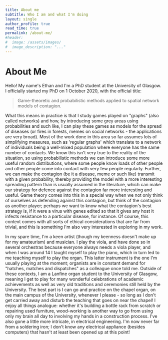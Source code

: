 ```yaml
---
title: About me
subtitle: Who I am and what I'm doing
layout: single
author_profile: true
read_time: true
permalink: /about-me/
#header:
#  image: /assets/images/
#  image_description: "..."
---
```


# About Me

Hello! My name's Ethan and I'm a PhD student at the University of Glasgow. I officially started my PhD on 1 October 2020, with the official title:

> Game-theoretic and probabilistic methods applied
> to spatial network models of contagion.

What this means in practice is that I study games played on "graphs" (also called networks) and how, by introducing some grey areas using probabilities and such like, I can play these games as models for the spread of diseases (or fires in forests, memes on social networks - the applications are very broad). Most of the work done in this area so far assumes lots of simplifying measures, such as 'regular graphs' which translate to a network of individuals being a well-mixed population where everyone has the same number of contacts. We know this isn't very true to the reality of the situation, so using probabilistic methods we can introduce some more useful random distributions, where some people know loads of other people and other people come into contact with very few people regularly. Further, we can make the contagion (be it a disease, meme or such like) transmit with a given probability, thereby providing the model with a more interesting spreading pattern than is usually assumed in the literature, which can make our strategy for defence against the contagion far more interesting and useful. Game theory comes into this in a special way when we not only think of ourselves as defending against this contagion, but think of the contagion as another player; perhaps we want to know what the contagion's best strategy is, if it were a virus with genes edited so that it gives any host it infects resistance to a particular disease, for instance. Of course, this context comes with all sorts of ethical considerations that are far from trivial, and this is something I'm also very interested in exploring in my work.


In my spare time, I'm a keen artist (though my keenness doesn't make up for my amateurism) and musician. I play the viola, and have done so in several orchestras because everyone always needs a viola player, and when I was around 14 I taught myself to play the piano, which in turn led to me teaching myself to play the organ. This latter instrument is the one I'm usually playing at the moment; organists are in constant demand for "hatches, matches and dispatches" as a colleague once told me. Outside of these contexts, I am a Lanfine organ student to the University of Glasgow, meaning I get to play for many wonderful celebrations of academic achievements as well as very old traditions and ceremonies still held by the University. The best part is I can go and practice on the chapel organ, on the main campus of the University, whenever I please - so long as I don't get carried away and disturb the teaching that goes on near the chapel! I enjoy all things analogue: whether it's building a bottle rack from scratch or repairing used furniture, wood-working is another way to go from using only my brain all day to involving my hands in a construction process. I've also gone a little more intricate, in electrical engineering. I'm now never far from a soldering iron; I don't know any electrical appliance (besides computers) that hasn't at least been opened up at this point!

